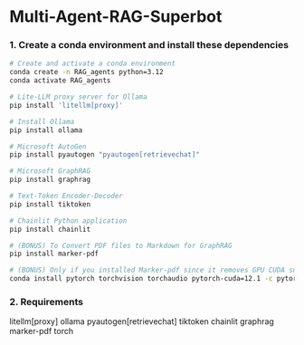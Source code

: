 # Multi-Agent-RAG-Superbot

### 1. Create a conda environment and install these dependencies

```bash
# Create and activate a conda environment
conda create -n RAG_agents python=3.12
conda activate RAG_agents

# Lite-LLM proxy server for Ollama
pip install 'litellm[proxy]'

# Install Ollama
pip install ollama

# Microsoft AutoGen
pip install pyautogen "pyautogen[retrievechat]" 

# Microsoft GraphRAG
pip install graphrag

# Text-Token Encoder-Decoder
pip install tiktoken

# Chainlit Python application
pip install chainlit

# (BONUS) To Convert PDF files to Markdown for GraphRAG 
pip install marker-pdf

# (BONUS) Only if you installed Marker-pdf since it removes GPU CUDA support by default
conda install pytorch torchvision torchaudio pytorch-cuda=12.1 -c pytorch -c nvidia
```

### 2. Requirements

litellm[proxy]
ollama
pyautogen[retrievechat]
tiktoken
chainlit
graphrag
marker-pdf
torch

